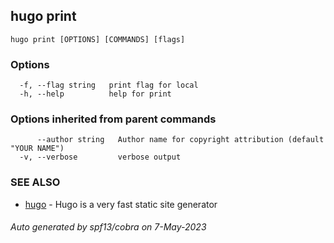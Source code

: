 ## hugo print



```
hugo print [OPTIONS] [COMMANDS] [flags]
```

### Options

```
  -f, --flag string   print flag for local
  -h, --help          help for print
```

### Options inherited from parent commands

```
      --author string   Author name for copyright attribution (default "YOUR NAME")
  -v, --verbose         verbose output
```

### SEE ALSO

* [hugo](hugo.md)	 - Hugo is a very fast static site generator

###### Auto generated by spf13/cobra on 7-May-2023
